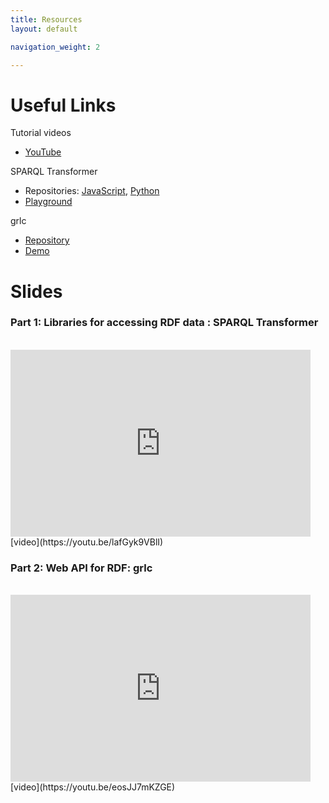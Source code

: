 ```yaml
---
title: Resources
layout: default

navigation_weight: 2

---
```


# Useful Links

Tutorial videos
- [YouTube](https://www.youtube.com/playlist?list=PLSsFTlM4Tf905v1-mSsm1elWXOjDcANYP)

SPARQL Transformer

- Repositories:  [JavaScript](https://github.com/D2KLab/sparql-transformer), [Python](https://github.com/D2KLab/py-sparql-transformer)
- [Playground](https://d2klab.github.io/sparql-transformer/)


grlc

- [Repository](https://github.com/CLARIAH/grlc)
- [Demo](http://grlc.io/)

# Slides

### Part 1: Libraries for accessing RDF data : SPARQL Transformer

<br/>
<iframe src="https://docs.google.com/presentation/d/1ERmyO9NuzahevZT_cbXrxjwyBtcYYCuSY9GHH4A3waw/embed?start=false&loop=false&delayms=60000" frameborder="0" width="480" height="299" allowfullscreen="true" mozallowfullscreen="true" webkitallowfullscreen="true"></iframe>
[video](https://youtu.be/lafGyk9VBlI)
<br/>


### Part 2: Web API for RDF: grlc


<br/>
<iframe src="https://docs.google.com/presentation/d/12JzTCxP4RAhJ6YkEK1us-LWjXj5f0qTjeGNkNL1NYJc/embed?start=false&loop=false&delayms=60000" frameborder="0" width="480" height="299" allowfullscreen="true" mozallowfullscreen="true" webkitallowfullscreen="true"></iframe>
[video](https://youtu.be/eosJJ7mKZGE)
<br/>
